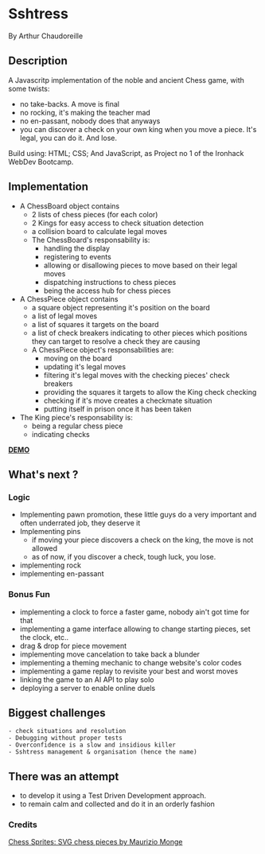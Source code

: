 # Sshtress

By Arthur Chaudoreille

## Description

A Javascritp implementation of the noble and ancient Chess game, with some twists:

- no take-backs. A move is final
- no rocking, it's making the teacher mad
- no en-passant, nobody does that anyways
- you can discover a check on your own king when you move a piece. It's legal, you can do it. And lose.

Build using: HTML; CSS; And JavaScript, as Project no 1 of the Ironhack WebDev Bootcamp.

## Implementation

- A ChessBoard object contains
  - 2 lists of chess pieces (for each color)
  - 2 Kings for easy access to check situation detection
  - a collision board to calculate legal moves
  - The ChessBoard's responsability is:
    - handling the display
    - registering to events
    - allowing or disallowing pieces to move based on their legal moves
    - dispatching instructions to chess pieces
    - being the access hub for chess pieces
- A ChessPiece object contains
  - a square object representing it's position on the board
  - a list of legal moves
  - a list of squares it targets on the board
  - a list of check breakers indicating to other pieces which positions they can target to resolve a check they are causing
  - A ChessPiece object's responsabilities are:
    - moving on the board
    - updating it's legal moves
    - filtering it's legal moves with the checking pieces' check breakers
    - providing the squares it targets to allow the King check checking
    - checking if it's move creates a checkmate situation
    - putting itself in prison once it has been taken
- The King piece's responsability is:
  - being a regular chess piece
  - indicating checks

**[DEMO](https://chaudoreille.github.io/chess/)**

## What's next ?

### Logic

- Implementing pawn promotion, these little guys do a very important and often underrated job, they deserve it
- Implementing pins
  - if moving your piece discovers a check on the king, the move is not allowed
  - as of now, if you discover a check, tough luck, you lose.
- implementing rock
- implementing en-passant

### Bonus Fun

- implementing a clock to force a faster game, nobody ain't got time for that
- implementing a game interface allowing to change starting pieces, set the clock, etc..
- drag & drop for piece movement
- implementing move cancelation to take back a blunder
- implementing a theming mechanic to change website's color codes
- implementing a game replay to revisite your best and worst moves
- linking the game to an AI API to play solo
- deploying a server to enable online duels

## Biggest challenges

    - check situations and resolution
    - Debugging without proper tests
    - Overconfidence is a slow and insidious killer
    - Sshtress management & organisation (hence the name)

## There was an attempt

- to develop it using a Test Driven Development approach.
- to remain calm and collected and do it in an orderly fashion

### Credits

[Chess Sprites: SVG chess pieces by Maurizio Monge](https://commons.wikimedia.org/wiki/Category:SVG_chess_pieces/Maurizio_Monge)
